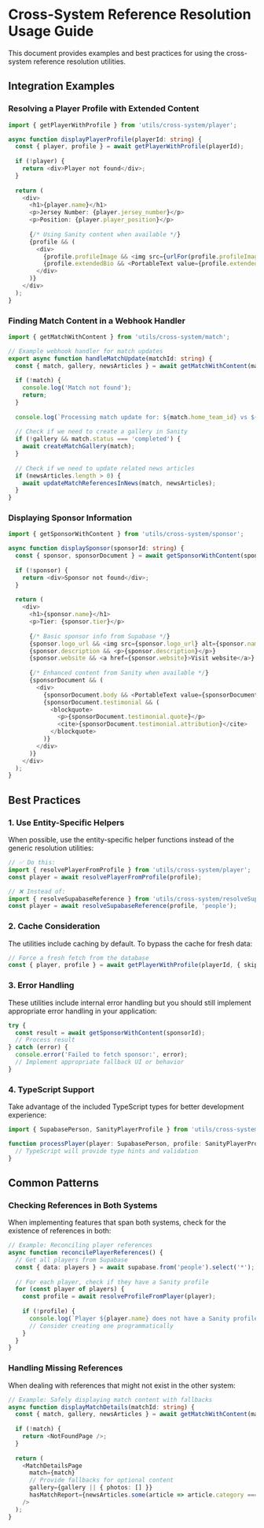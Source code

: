 
# Cross-System Reference Resolution Usage Guide

This document provides examples and best practices for using the cross-system reference resolution utilities.

## Integration Examples

### Resolving a Player Profile with Extended Content

```typescript
import { getPlayerWithProfile } from 'utils/cross-system/player';

async function displayPlayerProfile(playerId: string) {
  const { player, profile } = await getPlayerWithProfile(playerId);
  
  if (!player) {
    return <div>Player not found</div>;
  }
  
  return (
    <div>
      <h1>{player.name}</h1>
      <p>Jersey Number: {player.jersey_number}</p>
      <p>Position: {player.player_position}</p>
      
      {/* Using Sanity content when available */}
      {profile && (
        <div>
          {profile.profileImage && <img src={urlFor(profile.profileImage).url()} alt={player.name} />}
          {profile.extendedBio && <PortableText value={profile.extendedBio} />}
        </div>
      )}
    </div>
  );
}
```

### Finding Match Content in a Webhook Handler

```typescript
import { getMatchWithContent } from 'utils/cross-system/match';

// Example webhook handler for match updates
export async function handleMatchUpdate(matchId: string) {
  const { match, gallery, newsArticles } = await getMatchWithContent(matchId);
  
  if (!match) {
    console.log('Match not found');
    return;
  }
  
  console.log(`Processing match update for: ${match.home_team_id} vs ${match.away_team_id}`);
  
  // Check if we need to create a gallery in Sanity
  if (!gallery && match.status === 'completed') {
    await createMatchGallery(match);
  }
  
  // Check if we need to update related news articles
  if (newsArticles.length > 0) {
    await updateMatchReferencesInNews(match, newsArticles);
  }
}
```

### Displaying Sponsor Information

```typescript
import { getSponsorWithContent } from 'utils/cross-system/sponsor';

async function displaySponsor(sponsorId: string) {
  const { sponsor, sponsorDocument } = await getSponsorWithContent(sponsorId);
  
  if (!sponsor) {
    return <div>Sponsor not found</div>;
  }
  
  return (
    <div>
      <h1>{sponsor.name}</h1>
      <p>Tier: {sponsor.tier}</p>
      
      {/* Basic sponsor info from Supabase */}
      {sponsor.logo_url && <img src={sponsor.logo_url} alt={sponsor.name} />}
      {sponsor.description && <p>{sponsor.description}</p>}
      {sponsor.website && <a href={sponsor.website}>Visit website</a>}
      
      {/* Enhanced content from Sanity when available */}
      {sponsorDocument && (
        <div>
          {sponsorDocument.body && <PortableText value={sponsorDocument.body} />}
          {sponsorDocument.testimonial && (
            <blockquote>
              <p>{sponsorDocument.testimonial.quote}</p>
              <cite>{sponsorDocument.testimonial.attribution}</cite>
            </blockquote>
          )}
        </div>
      )}
    </div>
  );
}
```

## Best Practices

### 1. Use Entity-Specific Helpers

When possible, use the entity-specific helper functions instead of the generic resolution utilities:

```typescript
// ✅ Do this: 
import { resolvePlayerFromProfile } from 'utils/cross-system/player';
const player = await resolvePlayerFromProfile(profile);

// ❌ Instead of:
import { resolveSupabaseReference } from 'utils/cross-system/resolveSupabaseReference';
const player = await resolveSupabaseReference(profile, 'people');
```

### 2. Cache Consideration

The utilities include caching by default. To bypass the cache for fresh data:

```typescript
// Force a fresh fetch from the database
const { player, profile } = await getPlayerWithProfile(playerId, { skipCache: true });
```

### 3. Error Handling

These utilities include internal error handling but you should still implement appropriate error handling in your application:

```typescript
try {
  const result = await getSponsorWithContent(sponsorId);
  // Process result
} catch (error) {
  console.error('Failed to fetch sponsor:', error);
  // Implement appropriate fallback UI or behavior
}
```

### 4. TypeScript Support

Take advantage of the included TypeScript types for better development experience:

```typescript
import { SupabasePerson, SanityPlayerProfile } from 'utils/cross-system/types';

function processPlayer(player: SupabasePerson, profile: SanityPlayerProfile | null) {
  // TypeScript will provide type hints and validation
}
```

## Common Patterns

### Checking References in Both Systems

When implementing features that span both systems, check for the existence of references in both:

```typescript
// Example: Reconciling player references
async function reconcilePlayerReferences() {
  // Get all players from Supabase
  const { data: players } = await supabase.from('people').select('*');
  
  // For each player, check if they have a Sanity profile
  for (const player of players) {
    const profile = await resolveProfileFromPlayer(player);
    
    if (!profile) {
      console.log(`Player ${player.name} does not have a Sanity profile`);
      // Consider creating one programmatically
    }
  }
}
```

### Handling Missing References

When dealing with references that might not exist in the other system:

```typescript
// Example: Safely displaying match content with fallbacks
async function displayMatchDetails(matchId: string) {
  const { match, gallery, newsArticles } = await getMatchWithContent(matchId);
  
  if (!match) {
    return <NotFoundPage />;
  }
  
  return (
    <MatchDetailsPage
      match={match}
      // Provide fallbacks for optional content
      gallery={gallery || { photos: [] }}
      hasMatchReport={newsArticles.some(article => article.category === 'matchReport')}
    />
  );
}
```
